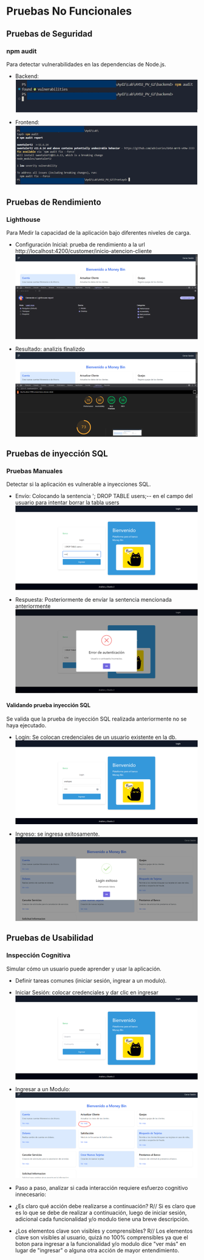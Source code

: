# Pruebas No Funcionales

## Pruebas de Seguridad
### npm audit
Para detectar vulnerabilidades en las dependencias de Node.js.
- Backend:
![Prueba de seguridad](../Capturas/pruebasNoFuncionales/prueba_seguridad.PNG)

- Frontend:
![Prueba de seguridad](../Capturas/pruebasNoFuncionales/prueba_seguridad_frontend.PNG)


## Pruebas de Rendimiento
### Lighthouse 
Para Medir la capacidad de la aplicación bajo diferentes niveles de carga.

- Configuración Inicial: prueba de rendimiento a la url http://localhost:4200/customer/inicio-atencion-cliente
![Prueba de rendimiento](../Capturas/pruebasNoFuncionales/rendimiento_prev.PNG)

- Resultado: analizis finalizdo
![Prueba de rendimiento](../Capturas/pruebasNoFuncionales/rendimiento_post.PNG)


## Pruebas de inyección SQL
### Pruebas Manuales
Detectar si la aplicación es vulnerable a inyecciones SQL.

- Envío: Colocando la sentencia '; DROP TABLE users;-- en el campo del usuario para intentar borrar la tabla users
![Prueba de inyección sql](../Capturas/pruebasNoFuncionales/inyeccion_sql_pre.PNG)


- Respuesta: Posteriormente de envíar la sentencia mencionada anteriormente
![Prueba de inyección sql](../Capturas/pruebasNoFuncionales/inyeccion_sql_post.PNG)

#### Validando prueba inyección SQL
Se valida que la prueba de inyección SQL realizada anteriormente no se haya ejecutado.

- Login: Se colocan credenciales de un usuario existente en la db.
![Prueba de inyección sql](../Capturas/pruebasNoFuncionales/inyeccion_sql_veri1.PNG)

- Ingreso: se ingresa exitosamente.
![Prueba de inyección sql](../Capturas/pruebasNoFuncionales/inyeccion_sql_veri2.PNG)


## Pruebas de Usabilidad
### Inspección Cognitiva
Simular cómo un usuario puede aprender y usar la aplicación.

- Definir tareas comunes (iniciar sesión, ingrear a un modulo).
- Iniciar Sesión: colocar credenciales y dar clic en ingresar
![Prueba de inyección sql](../Capturas/pruebasNoFuncionales/login.PNG)

- Ingresar a un Modulo:
![Prueba de inyección sql](../Capturas/pruebasNoFuncionales/modulo.PNG)

- Paso a paso, analizar si cada interacción requiere esfuerzo cognitivo innecesario:

- ¿Es claro qué acción debe realizarse a continuación?
R// Si es claro que es lo que se debe de realizar a continuación, luego de iniciar sesión, adicional cada funcionalidad y/o modulo tiene una breve descripción.

- ¿Los elementos clave son visibles y comprensibles?
R// Los elementos clave son visibles al usuario, quizá no 100% comprensibles ya que el boton para ingresar a la funcionalidad y/o modulo dice "ver más" en lugar de "ingresar" o alguna otra acción de mayor entendimiento.